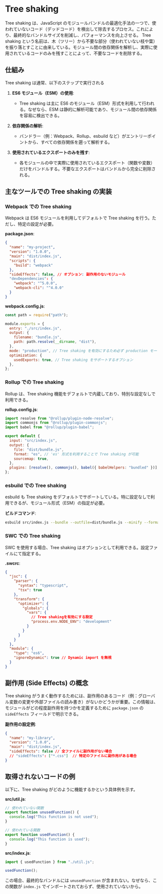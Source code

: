 # Tree shaking

Tree shaking は、JavaScript のモジュールバンドルの最適化手法の一つで、使われていないコード（デッドコード）を検出して除去するプロセス。これにより、最終的なバンドルサイズを削減し、パフォーマンスを向上させる。
Tree shaking という名前は、木（ツリー）から不要な部分（使われていない枝や葉）を振り落とすことに由来している。モジュール間の依存関係を解析し、実際に使用されているコードのみを残すことによって、不要なコードを削除する。

## 仕組み

Tree shaking は通常、以下のステップで実行される

1. **ES6 モジュール（ESM）の使用**:

   - Tree shaking は主に ES6 のモジュール（ESM）形式を利用して行われる。なぜなら、ESM は静的に解析可能であり、モジュール間の依存関係を容易に検出できる。

2. **依存関係の解析**:

   - バンドラー（例：Webpack、Rollup、esbuild など）がエントリーポイントから、すべての依存関係を遡って解析する。

3. **使用されているエクスポートのみを残す**:
   - 各モジュールの中で実際に使用されているエクスポート（関数や変数）だけをバンドルする。不要なエクスポートはバンドルから完全に削除される。

## 主なツールでの Tree shaking の実装

### Webpack での Tree shaking

Webpack は ES6 モジュールを利用してデフォルトで Tree shaking を行う。ただし、特定の設定が必要。

**package.json**:

```json
{
  "name": "my-project",
  "version": "1.0.0",
  "main": "dist/index.js",
  "scripts": {
    "build": "webpack"
  },
  "sideEffects": false, // オプション: 副作用のないモジュール
  "devDependencies": {
    "webpack": "^5.0.0",
    "webpack-cli": "^4.0.0"
  }
}
```

**webpack.config.js**:

```javascript
const path = require("path");

module.exports = {
  entry: "./src/index.js",
  output: {
    filename: "bundle.js",
    path: path.resolve(__dirname, "dist"),
  },
  mode: "production", // Tree shaking を有効にするため必ず production モードに設定
  optimization: {
    usedExports: true, // Tree shaking をサポートするオプション
  },
};
```

### Rollup での Tree shaking

Rollup は、Tree shaking 機能をデフォルトで内蔵しており、特別な設定なしで利用できる。

**rollup.config.js**:

```javascript
import resolve from "@rollup/plugin-node-resolve";
import commonjs from "@rollup/plugin-commonjs";
import babel from "@rollup/plugin-babel";

export default {
  input: "src/index.js",
  output: {
    file: "dist/bundle.js",
    format: "es", // 'es' 形式を利用することで Tree shaking が可能
    sourcemap: true,
  },
  plugins: [resolve(), commonjs(), babel({ babelHelpers: "bundled" })],
};
```

### esbuild での Tree shaking

esbuild も Tree shaking をデフォルトでサポートしている。特に設定なしで利用できるが、モジュール形式（ESM）の指定が必要。

**ビルドコマンド**:

```sh
esbuild src/index.js --bundle --outfile=dist/bundle.js --minify --format=esm
```

### SWC での Tree shaking

SWC を使用する場合、Tree shaking はオプションとして利用できる。設定ファイルにて指定する。

**.swcrc**:

```json
{
  "jsc": {
    "parser": {
      "syntax": "typescript",
      "tsx": true
    },
    "transform": {
      "optimizer": {
        "globals": {
          "vars": {
            // Tree shakingを有効にする設定
            "process.env.NODE_ENV": "development"
          }
        }
      }
    }
  },
  "module": {
    "type": "es6",
    "ignoreDynamic": true // Dynamic import を無視
  }
}
```

## 副作用 (Side Effects) の概念

Tree shaking がうまく動作するためには、副作用のあるコード（例：グローバル変数の変更や外部ファイルの読み書き）がないかどうかが重要。この情報は、モジュールがどの程度副作用を持つかを定義するために `package.json` の `sideEffects` フィールドで明示できる。

**副作用の設定例**:

```json
{
  "name": "my-library",
  "version": "1.0.0",
  "main": "dist/index.js",
  "sideEffects": false // 全ファイルに副作用がない場合
  // "sideEffects": ["*.css"]  // 特定のファイルに副作用がある場合
}
```

## 取得されないコードの例

以下に、Tree shaking がどのように機能するかという具体例を示す。

**src/util.js**:

```js
// 使われていない関数
export function unusedFunction() {
  console.log("This function is not used");
}

// 使われている関数
export function usedFunction() {
  console.log("This function is used");
}
```

**src/index.js**:

```js
import { usedFunction } from "./util.js";

usedFunction();
```

この場合、最終的なバンドルには `unusedFunction` が含まれない。なぜなら、この関数が `index.js` でインポートされておらず、使用されていないから。
